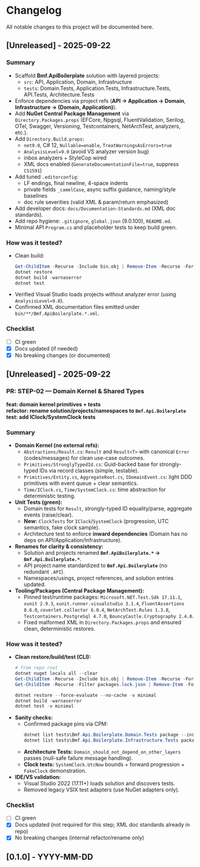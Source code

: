 # Changelog
All notable changes to this project will be documented here.

## [Unreleased] - 2025-09-22
### Summary
<!-- What changed and why? -->
- Scaffold **Bmf.ApiBoilerplate** solution with layered projects:
  - `src`: API, Application, Domain, Infrastructure
  - `tests`: Domain.Tests, Application.Tests, Infrastructure.Tests, API.Tests, Architecture.Tests
- Enforce dependencies via project refs (**API → Application → Domain**, **Infrastructure → (Domain, Application)**).
- Add **NuGet Central Package Management** via `Directory.Packages.props` (EFCore, Npgsql, FluentValidation, Serilog, OTel, Swagger, Versioning, Testcontainers, NetArchTest, analyzers, etc.).
- Add `Directory.Build.props`:
  - `net9.0`, C# 12, `Nullable=enable`, `TreatWarningsAsErrors=true`
  - `AnalysisLevel=9.0` (avoid VS analyzer version bug)
  - inbox analyzers + StyleCop wired
  - XML docs enabled (`GenerateDocumentationFile=true`, suppress `CS1591`)
- Add tuned `.editorconfig`:
  - LF endings, final newline, 4-space indents
  - private fields `_camelCase`, async suffix guidance, naming/style baselines
  - doc rule severities (valid XML & param/return emphasized)
- Add developer docs: `docs/Documentation-Standards.md` (XML doc standards).
- Add repo hygiene: `.gitignore`, `global.json` (9.0.100), `README.md`.
- Minimal API `Program.cs` and placeholder tests to keep build green.

### How was it tested?
<!-- Steps / commands / screenshots -->
- Clean build:
  ```powershell
  Get-ChildItem -Recurse -Include bin,obj | Remove-Item -Recurse -Force
  dotnet restore
  dotnet build -warnaserror
  dotnet test
  ```
- Verified Visual Studio loads projects without analyzer error (using `AnalysisLevel=9.0`).
- Confirmed XML documentation files emitted under `bin/**/Bmf.ApiBoilerplate.*.xml`.

### Checklist
- [ ] CI green
- [x] Docs updated (if needed)
- [x] No breaking changes (or documented)

## [Unreleased] - 2025-09-22
### PR: STEP-02 — Domain Kernel & Shared Types

**feat: domain kernel primitives + tests**  
**refactor: rename solution/projects/namespaces to `Bmf.Api.Boilerplate`**  
**test: add IClock/SystemClock tests**

### Summary
<!-- What changed and why? -->
- **Domain Kernel (no external refs):**
  - `Abstractions/Result.cs`: `Result` and `Result<T>` with canonical `Error` (codes/messages) for clean use-case outcomes.
  - `Primitives/StronglyTypedId.cs`: Guid-backed base for strongly-typed IDs via record classes (simple, testable).
  - `Primitives/Entity.cs`, `AggregateRoot.cs`, `IDomainEvent.cs`: light DDD primitives with event queue + clear semantics.
  - `Time/IClock.cs`, `Time/SystemClock.cs`: time abstraction for deterministic testing.
- **Unit Tests (green):**
  - Domain tests for `Result`, strongly-typed ID equality/parse, aggregate events (raise/clear).
  - **New:** `ClockTests` for `IClock`/`SystemClock` (progression, UTC semantics, fake clock sample).
  - Architecture test to enforce **inward dependencies** (Domain has no deps on API/Application/Infrastructure).
- **Renames for clarity & consistency:**
  - Solution and projects renamed **`Bmf.ApiBoilerplate.*` → `Bmf.Api.Boilerplate.*`**.
  - API project name standardized to **`Bmf.Api.Boilerplate`** (no redundant `.API`).
  - Namespaces/usings, project references, and solution entries updated.
- **Tooling/Packages (Central Package Management):**
  - Pinned test/runtime packages: `Microsoft.NET.Test.Sdk 17.11.1`, `xunit 2.9.3`, `xunit.runner.visualstudio 3.1.4`, `FluentAssertions 8.6.0`, `coverlet.collector 6.0.4`, `NetArchTest.Rules 1.3.8`, `Testcontainers.PostgreSql 4.7.0`, `BouncyCastle.Cryptography 2.4.0`.
  - Fixed malformed XML in `Directory.Packages.props` and ensured clean, deterministic restores.

### How was it tested?
<!-- Steps / commands / screenshots -->
- **Clean restore/build/test (CLI):**
  ```powershell
  # from repo root
  dotnet nuget locals all --clear
  Get-ChildItem -Recurse -Include bin,obj | Remove-Item -Recurse -Force
  Get-ChildItem -Recurse -Filter packages.lock.json | Remove-Item -Force

  dotnet restore --force-evaluate --no-cache -v minimal
  dotnet build -warnaserror
  dotnet test -v minimal
  ```
- **Sanity checks:**
  - Confirmed package pins via CPM:
    ```powershell
    dotnet list tests\Bmf.Api.Boilerplate.Domain.Tests package --include-transitive
    dotnet list tests\Bmf.Api.Boilerplate.Infrastructure.Tests package --include-transitive
    ```
  - **Architecture Tests:** `Domain_should_not_depend_on_other_layers` passes (null-safe failure message handling).
  - **Clock tests:** `SystemClock.UtcNow` bounds + forward progression + `FakeClock` demonstration.
- **IDE/VS validation:**
  - Visual Studio 2022 (17.11+) loads solution and discovers tests.
  - Removed legacy VSIX test adapters (use NuGet adapters only).

### Checklist
- [ ] CI green
- [x] Docs updated (not required for this step; XML doc standards already in repo)
- [x] No breaking changes (internal refactor/rename only)

## [0.1.0] - YYYY-MM-DD


